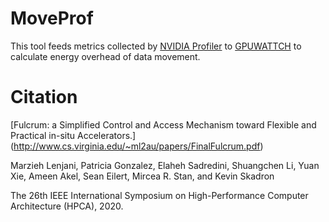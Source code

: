 # MoveProf

This tool feeds metrics collected by [NVIDIA Profiler](https://docs.nvidia.com/cuda/profiler-users-guide/index.html) to [GPUWATTCH](https://github.com/gpgpu-sim/gpgpu-sim_distribution) to calculate energy overhead of data movement.

# Citation
[Fulcrum: a Simplified Control and Access Mechanism toward Flexible and Practical in-situ Accelerators.] (http://www.cs.virginia.edu/~ml2au/papers/FinalFulcrum.pdf)

Marzieh Lenjani, Patricia Gonzalez, Elaheh Sadredini, Shuangchen Li, Yuan Xie, Ameen Akel, Sean Eilert, Mircea R. Stan, and Kevin Skadron

The 26th IEEE International Symposium on High-Performance Computer Architecture (HPCA), 2020.
